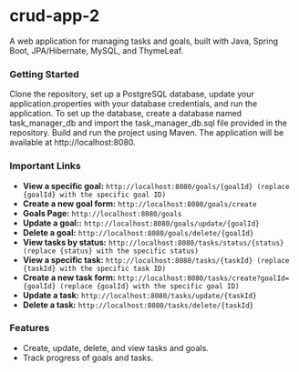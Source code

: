 # crud-app-2
A web application for managing tasks and goals, built with Java, Spring Boot, JPA/Hibernate, MySQL, and ThymeLeaf.

### Getting Started
Clone the repository, set up a PostgreSQL database, update your application.properties with your database credentials, and run the application. To set up the database, create a database named task_manager_db and import the task_manager_db.sql file provided in the repository. Build and run the project using Maven. The application will be available at http://localhost:8080.


### Important Links

- **View a specific goal:** `http://localhost:8080/goals/{goalId} (replace {goalId} with the specific goal ID)`
- **Create a new goal form:** `http://localhost:8080/goals/create`
- **Goals Page:** `http://localhost:8080/goals`
- **Update a goal::** `http://localhost:8080/goals/update/{goalId}`
- **Delete a goal:** `http://localhost:8080/goals/delete/{goalId}`
- **View tasks by status:** `http://localhost:8080/tasks/status/{status} (replace {status} with the specific status)`
- **View a specific task:** `http://localhost:8080/tasks/{taskId} (replace {taskId} with the specific task ID)`
- **Create a new task form:** `http://localhost:8080/tasks/create?goalId={goalId} (replace {goalId} with the specific goal ID)`
- **Update a task:** `http://localhost:8080/tasks/update/{taskId}`
- **Delete a task:** `http://localhost:8080/tasks/delete/{taskId}`


### Features

- Create, update, delete, and view tasks and goals.
- Track progress of goals and tasks.

